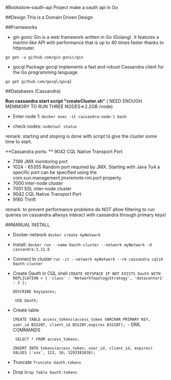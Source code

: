 #Bookstore-oauth-api
Project make a oauth api in Go

##Design
This is a Domain Driven Design






##Frameworks

- gin gonic
    Gin is a web framework written in Go (Golang). It features a martini-like API with performance that is up to 40 times faster thanks to httprouter.

`go get -u github.com/gin-gonic/gin`

- gocql
    Package gocql implements a fast and robust Cassandra client for the Go programming language.
    
`go get github.com/gocql/gocql`

##Databases (Cassandra)

**Run cassandra start script "createCluster.sh"** ( NEED ENOUGH MEMMORY TO RUN THREE NODES=>2.2GB /node)

- Enter node 1:
`docker exec -it cassandra-node-1 bash`

- check nodes:
`nodetool status`

remark: starting and stoping is done with script to give the cluster some time to start.

**Cassandra ports: **
9042 CQL Native Transport Port
- 7199 JMX monitoring port
- 1024 - 65355 Random port required by JMX. Starting with Java 7u4 a specific port can be specified using the com.sun.management.jmxremote.rmi.port property.
- 7000 Inter-node cluster
- 7001 SSL inter-node cluster
- 9042 CQL Native Transport Port
- 9160 Thrift

remark: to prevent performance problems do NOT allow filtering to run queries on cassandra
allwsys interact with cassandra through primary keys!

##MANUAL INSTALL
- Docker network 
`docker create myNetwork`

- Install:
`docker run --name Oauth-cluster --network myNetwork -d cassandra:3.11.6`

- Connect to cluster
`run -it --network myNetwork --rm cassandra cqlsh Oauth-cluster`

- Create Oauth in CQL shell
`CREATE KEYSPACE IF NOT EXISTS Oauth WITH REPLICATION = { 'class' : 'NetworkTopologyStrategy', 'datacenter1' : 3 };`

    `DESCRIBE keyspaces;`
    
   ` USE Oauth;` 

- Create table

    `CREATE TABLE access_tokens(access_token VARCHAR PRIMARY KEY, user_id BIGINT, client_id BIGINT,expires BIGINT);
`- DML COMMANDS

   ` SELECT * FROM access_tokens;`
   
    `INSERT INTO tokens(access_token, user_id, client_id, expires) VALUES ('xxx', 123, 10, 1293383838);`

- Truncate
`Truncate Oauth.tokens`

- Drop
`Drop Table Oauth.tokens`
